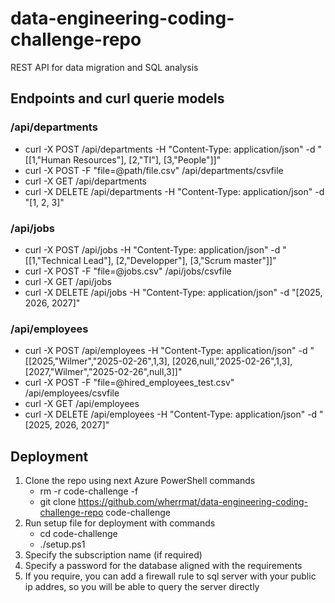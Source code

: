 # data-engineering-coding-challenge-repo
REST API for data migration and SQL analysis

## Endpoints and curl querie models

### /api/departments
- curl -X POST <base-url>/api/departments -H "Content-Type: application/json" -d "[[1,\"Human Resources\"], [2,\"TI\"], [3,\"People\"]]"
- curl -X POST -F "file=@path/file.csv" <base-url>/api/departments/csvfile
- curl -X GET <base-url>/api/departments
- curl -X DELETE <base-url>/api/departments -H "Content-Type: application/json" -d "[1, 2, 3]"

### /api/jobs
- curl -X POST <base-url>/api/jobs -H "Content-Type: application/json" -d "[[1,\"Technical Lead\"], [2,\"Developper\"], [3,\"Scrum master\"]]"
- curl -X POST -F "file=@jobs.csv" <base-url>/api/jobs/csvfile
- curl -X GET <base-url>/api/jobs
- curl -X DELETE <base-url>/api/jobs -H "Content-Type: application/json" -d "[2025, 2026, 2027]"

### /api/employees
- curl -X POST <base-url>/api/employees -H "Content-Type: application/json" -d "[[2025,\"Wilmer\",\"2025-02-26\",1,3], [2026,null,\"2025-02-26\",1,3], [2027,\"Wilmer\",\"2025-02-26\",null,3]]"
- curl -X POST -F "file=@hired_employees_test.csv" <base-url>/api/employees/csvfile
- curl -X GET <base-url>/api/employees
- curl -X DELETE <base-url>/api/employees -H "Content-Type: application/json" -d "[2025, 2026, 2027]"

## Deployment
1. Clone the repo using next Azure PowerShell commands
    - rm -r code-challenge -f
    - git clone https://github.com/wherrmat/data-engineering-coding-challenge-repo code-challenge
2. Run setup file for deployment with commands
    - cd code-challenge
    - ./setup.ps1
3. Specify the subscription name (if required)
4. Specify a password for the database aligned with the requirements
5. If you require, you can add a firewall rule to sql server with your public ip addres, so you will be able to query the server directly